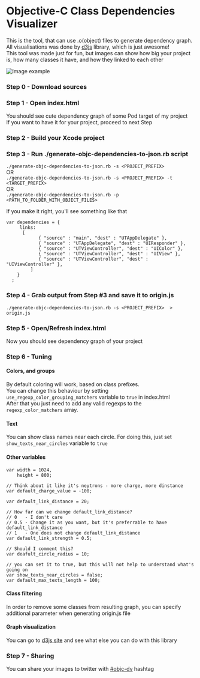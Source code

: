 Objective-C Class Dependencies Visualizer
==========================  

This is the tool, that can use .o(object) files to generate dependency graph.  
All visualisations was done by [d3js](http://d3js.org/) library, which is just awesome!  
This tool was made just for fun, but images can show how big your project is, how many classes it have, and how they linked to each other    

![Image example](https://pbs.twimg.com/media/BecW8fRCcAAPdP4.png:large)  

### Step 0 - Download sources

### Step 1 - Open index.html  
You should see cute dependency graph of some Pod target of my project  
If you want to have it for your project, proceed to next Step

### Step 2 - Build your Xcode project  
### Step 3 - Run ./generate-objc-dependencies-to-json.rb script  
`./generate-objc-dependencies-to-json.rb -s <PROJECT_PREFIX>`  
OR  
`./generate-objc-dependencies-to-json.rb -s <PROJECT_PREFIX> -t <TARGET_PREFIX>`  
OR  
`./generate-objc-dependencies-to-json.rb -p <PATH_TO_FOLDER_WITH_OBJECT_FILES>`

If you make it right, you'll see something like that  
```
var dependencies = {
     links:
   	  [
            { "source" : "main", "dest" : "UTAppDelegate" },
            { "source" : "UTAppDelegate", "dest" : "UIResponder" },
            { "source" : "UTViewController", "dest" : "UIColor" },
            { "source" : "UTViewController", "dest" : "UIView" },
            { "source" : "UTViewController", "dest" : "UIViewController" },
         ]
    }
  ;  
```

### Step 4 - Grab output from Step #3 and save it to origin.js  
`./generate-objc-dependencies-to-json.rb -s <PROJECT_PREFIX>  > origin.js`  

### Step 5 - Open/Refresh index.html
Now you should see dependency graph of your project  

### Step 6 - Tuning  

#### Colors, and groups  
By default coloring will work, based on class prefixes.  
You can change this behaviour by setting `use_regexp_color_grouping_matchers` variable to `true` in index.html  
After that you just need to add any valid regexps to the `regexp_color_matchers` array.  

#### Text  
You can show class names near each circle. For doing this, just set `show_texts_near_circles` variable to `true`

#### Other variables  
```
var width = 1024,
    height = 800;

// Think about it like it's neytrons - more charge, more dinstance
var default_charge_value = -100; 

var default_link_distance = 20;   

// How far can we change default_link_distance?
// 0   - I don't care
// 0.5 - Change it as you want, but it's preferrable to have default_link_distance 
// 1   - One does not change default_link_distance
var default_link_strength = 0.5;

// Should I comment this?
var deafult_circle_radius = 10;

// you can set it to true, but this will not help to understand what's going on
var show_texts_near_circles = false;
var default_max_texts_length = 100;
```

#### Class filtering  
In order to remove some classes from resulting graph, you can specify additional parameter when generating origin.js file  

#### Graph visualization
You can go to [d3js site](http://d3js.org/) and see what else you can do with this library  

### Step 7 - Sharing  
You can share your images to twitter with [#objc-dv](https://twitter.com/search/realtime?q=%23objc-dv) hashtag
